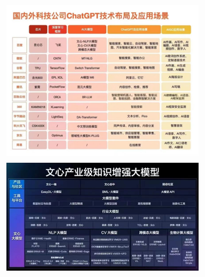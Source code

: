 ![img](./assets/(null)-20230223083030973.(null))

![img](./assets/(null)-20230223083030834.(null))

